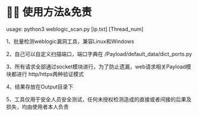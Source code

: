 #  👮🏻‍  使用方法&免责
usage:  python3  weblogic_scan.py  [ip.txt]  [Thread_num]

1、批量检测weblogic漏洞工具，兼容Linux和Windows

2、自己可以自定义扫描端口，端口字典在   /Payload/default_data/dict_ports.py 

3、所有请求全部通过socket模块进行，为了防止遗漏，web请求相关Payload模块都进行 http/https两种验证模式

4、结果存放在Output目录下

5、工具仅用于安全人员安全测试，任何未授权检测造成的直接或者间接的后果及损失，均由使用者本人负责

